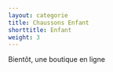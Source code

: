 ```yaml
---
layout: categorie
title: Chaussons Enfant
shorttitle: Enfant
weight: 3
---
```

<div class="centered">Bientôt, une boutique en ligne</div>